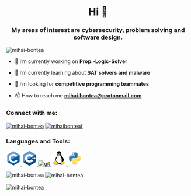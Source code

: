 <h1 align="center">Hi 👋</h1>
<h3 align="center">My areas of interest are cybersecurity, problem solving and software design.</h3>

<p align="left"> <img src="https://komarev.com/ghpvc/?username=mihai-bontea&label=Profile%20views&color=0e75b6&style=flat" alt="mihai-bontea" /> </p>

- 🔭 I’m currently working on **Prop.-Logic-Solver**

- 🌱 I’m currently learning about **SAT solvers and malware**

- 👯 I’m looking for **competitive programming teammates**

- 📫 How to reach me **mihai.bontea@protonmail.com**

<h3 align="left">Connect with me:</h3>
<p align="left">
<a href="https://linkedin.com/in/mihai-bontea" target="blank"><img align="center" src="https://raw.githubusercontent.com/rahuldkjain/github-profile-readme-generator/master/src/images/icons/Social/linked-in-alt.svg" alt="mihai-bontea" height="30" width="40" /></a>
<a href="https://www.leetcode.com/mihaibonteaf" target="blank"><img align="center" src="https://raw.githubusercontent.com/rahuldkjain/github-profile-readme-generator/master/src/images/icons/Social/leet-code.svg" alt="mihaibonteaf" height="30" width="40" /></a>
</p>

<h3 align="left">Languages and Tools:</h3>
<p align="left"> <a href="https://www.cprogramming.com/" target="_blank" rel="noreferrer"> <img src="https://raw.githubusercontent.com/devicons/devicon/master/icons/c/c-original.svg" alt="c" width="40" height="40"/> </a> <a href="https://www.w3schools.com/cpp/" target="_blank" rel="noreferrer"> <img src="https://raw.githubusercontent.com/devicons/devicon/master/icons/cplusplus/cplusplus-original.svg" alt="cplusplus" width="40" height="40"/> </a> <a href="https://git-scm.com/" target="_blank" rel="noreferrer"> <img src="https://www.vectorlogo.zone/logos/git-scm/git-scm-icon.svg" alt="git" width="40" height="40"/> </a> <a href="https://www.linux.org/" target="_blank" rel="noreferrer"> <img src="https://raw.githubusercontent.com/devicons/devicon/master/icons/linux/linux-original.svg" alt="linux" width="40" height="40"/> </a> <a href="https://www.python.org" target="_blank" rel="noreferrer"> <img src="https://raw.githubusercontent.com/devicons/devicon/master/icons/python/python-original.svg" alt="python" width="40" height="40"/> </a> </p>

<p><img align="left" src="https://github-readme-stats.vercel.app/api/top-langs?username=mihai-bontea&show_icons=true&locale=en&layout=compact" alt="mihai-bontea" /></p>

<p>&nbsp;<img align="center" src="https://github-readme-stats.vercel.app/api?username=mihai-bontea&show_icons=true&locale=en" alt="mihai-bontea" /></p>

<p><img align="center" src="https://github-readme-streak-stats.herokuapp.com/?user=mihai-bontea&" alt="mihai-bontea" /></p>

